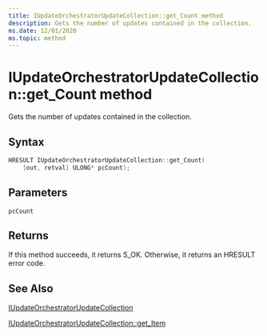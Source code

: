 ```yaml
---
title: IUpdateOrchestratorUpdateCollection::get_Count method
description: Gets the number of updates contained in the collection.
ms.date: 12/01/2020
ms.topic: method
---
```


# IUpdateOrchestratorUpdateCollection::get_Count method

Gets the number of updates contained in the collection.

## Syntax
```cpp
HRESULT IUpdateOrchestratorUpdateCollection::get_Count(
    [out, retval] ULONG* pcCount);
```

## Parameters

`pcCount`


## Returns
If this method succeeds, it returns S_OK. Otherwise, it returns an HRESULT error code.

## See Also

[IUpdateOrchestratorUpdateCollection](iupdateorchestratorupdatecollection.md)

[IUpdateOrchestratorUpdateCollection::get_Item](iupdateorchestratorupdatecollection-get-item.md)